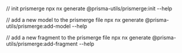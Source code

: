 // init prismerge
npx nx generate @prisma-utils/prismerge:init --help
 
// add a new model to the prismerge file
npx nx generate @prisma-utils/prismerge:add-model --help

// add a new fragment to the prismerge file
npx nx generate @prisma-utils/prismerge:add-fragment --help 
